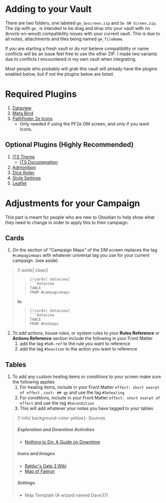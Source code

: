 # Adding to your Vault
There are two folders, one labeled `gm_5escreen.zip` and `5e GM Screen.zip`. The zip with `gm_` is intended to be drag and drop into your vault with no (knock-on-wood) compatibility issues with your current vault. This is due to all notes, attachments and files being named `gm_fileName`.

If you are starting a fresh vault or do not believe compatibility or name conflicts will be an issue feel free to use the other ZIP. I made two variants due to conflicts I encountered in my own vault when integrating. 

Most people who probably will grab this vault will already have the plugins enabled below, but if not the plugins below are listed.


# Required Plugins
1. [Dataview](obsidian://show-plugin?id=dataview)
2. [Meta Bind](obsidian://show-plugin?id=obsidian-meta-bind-plugin)
3. [Pathfinder 2e Icons](obsidian://show-plugin?id=pf2-action-icons)
	- Only needed if using the PF2e GM screen, and only if you want Icons.

## Optional Plugins (Highly Recommended)
1. [ITS Theme](https://github.com/SlRvb/Obsidian--ITS-Theme)
	- [ITS Documenation](https://publish.obsidian.md/slrvb-docs/ITS+Theme/ITS+Theme)
2. [Admonition](obsidian://show-plugin?id=obsidian-admonition)
3. [Dice Roller](obsidian://show-plugin?id=obsidian-dice-roller) 
4. [Style Settings](obsidian://show-plugin?id=obsidian-style-settings)
5. [Leaflet](obsidian://show-plugin?id=obsidian-leaflet-plugin)

# Adjustments for your Campaign
This part is meant for people who are new to Obsidian to help show what they need to change in order to apply this to their campaign.

## Cards
1. On the section of "Campaign Maps" of the DM screen replaces the tag `#campaginmaps` with whatever universal tag you use for your current campaign. (see aside)
 >[! aside| clean]
>
>>```
>>[!cards| dataview] 
>> ```dataview 
>> TABLE
>> FROM #campaginmaps
>> ```
>
> **to** 
> 
>> ```
>>[!cards| dataview] 
>> ```dataview 
>> TABLE
>> FROM #CoSmaps
>> ```
2. To add actions, house rules, or system rules to your **Rules Reference** or **Actions Reference** section include the following in your Front Matter
	1. add the tag `#5eR-ref`  to the rule you want to reference
	2. add the tag `#5eaction` to the action you want to reference
## Tables
1. To add any custom healing items or conditions to your screen make sure the following applies
	1. For healing items,  include in your Front Matter `effect: short exerpt of effect` , `cost: ## gp` and use the tag `#5ehealing`
	2. For conditions, include in your Front Matter  `effect: short exerpt of effect` and use the tag `#5econdition`
	3. This will add whatever your notes you have tagged to your tables


>[! info| background-color-yellow]- Sources
> ##### Exploration and Downtime Activities
> - [Nothing to Do: A Guide on Downtime](https://www.reddit.com/r/dndnext/comments/apblrv/nothing_to_do_a_guide_on_downtime/)
> ##### Icons and Images
> - [Baldur's Gate 3 Wiki](https://bg3.wiki/)
> - [Map of Faerun](https://www.reddit.com/r/TyrannyOfDragons/comments/157u4ri/map_of_faerun/)
> ##### Settings
> - Map Template (A wizard named Dave37)